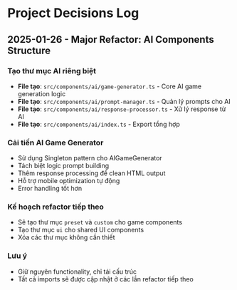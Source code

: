 
# Project Decisions Log

## 2025-01-26 - Major Refactor: AI Components Structure

### Tạo thư mục AI riêng biệt
- **File tạo**: `src/components/ai/game-generator.ts` - Core AI game generation logic
- **File tạo**: `src/components/ai/prompt-manager.ts` - Quản lý prompts cho AI
- **File tạo**: `src/components/ai/response-processor.ts` - Xử lý response từ AI
- **File tạo**: `src/components/ai/index.ts` - Export tổng hợp

### Cải tiến AI Game Generator
- Sử dụng Singleton pattern cho AIGameGenerator
- Tách biệt logic prompt building
- Thêm response processing để clean HTML output
- Hỗ trợ mobile optimization tự động
- Error handling tốt hơn

### Kế hoạch refactor tiếp theo
- Sẽ tạo thư mục `preset` và `custom` cho game components
- Tạo thư mục `ui` cho shared UI components
- Xóa các thư mục không cần thiết

### Lưu ý
- Giữ nguyên functionality, chỉ tái cấu trúc
- Tất cả imports sẽ được cập nhật ở các lần refactor tiếp theo
